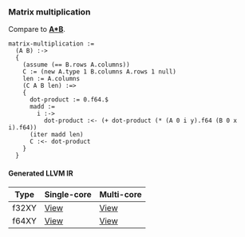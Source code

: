 ### Matrix multiplication
Compare to **[A*B](http://docs.opencv.org/modules/core/doc/basic_structures.html#matrixexpressions)**.

    matrix-multiplication :=
      (A B) :->
      {
        (assume (== B.rows A.columns))
        C := (new A.type 1 B.columns A.rows 1 null)
        len := A.columns
        (C A B len) :=>
        {
          dot-product := 0.f64.$
          madd :=
            i :->
              dot-product :<- (+ dot-product (* (A 0 i y).f64 (B 0 x i).f64))
          (iter madd len)
          C :<- dot-product
        }
      }

#### Generated LLVM IR
| Type   | Single-core | Multi-core |
|--------|-------------|------------|
| f32XY  | [View](https://raw.githubusercontent.com/biometrics/likely/gh-pages/ir/benchmarks/matrix_multiplication_f32XY__f32XY_f32XY_.ll) | [View](https://raw.githubusercontent.com/biometrics/likely/gh-pages/ir/benchmarks/matrix_multiplication_f32XY__f32XY_f32XY__m.ll) |
| f64XY  | [View](https://raw.githubusercontent.com/biometrics/likely/gh-pages/ir/benchmarks/matrix_multiplication_f64XY__f64XY_f64XY_.ll) | [View](https://raw.githubusercontent.com/biometrics/likely/gh-pages/ir/benchmarks/matrix_multiplication_f64XY__f64XY_f64XY__m.ll) |
